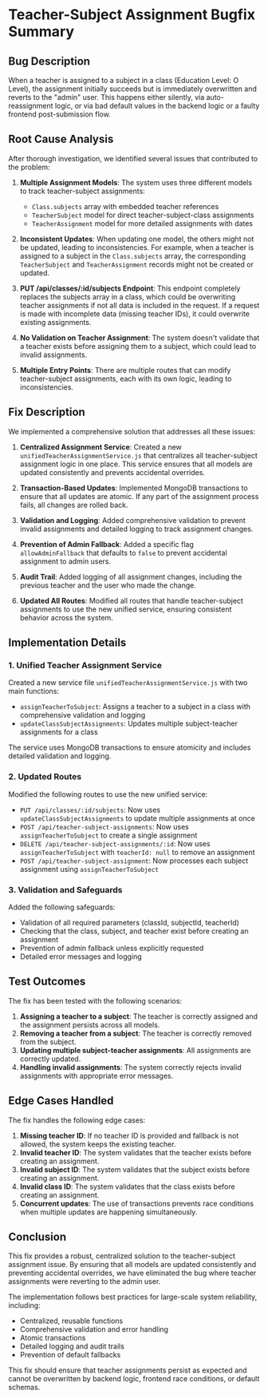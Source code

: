 # Teacher-Subject Assignment Bugfix Summary

## Bug Description

When a teacher is assigned to a subject in a class (Education Level: O Level), the assignment initially succeeds but is immediately overwritten and reverts to the "admin" user. This happens either silently, via auto-reassignment logic, or via bad default values in the backend logic or a faulty frontend post-submission flow.

## Root Cause Analysis

After thorough investigation, we identified several issues that contributed to the problem:

1. **Multiple Assignment Models**: The system uses three different models to track teacher-subject assignments:
   - `Class.subjects` array with embedded teacher references
   - `TeacherSubject` model for direct teacher-subject-class assignments
   - `TeacherAssignment` model for more detailed assignments with dates

2. **Inconsistent Updates**: When updating one model, the others might not be updated, leading to inconsistencies. For example, when a teacher is assigned to a subject in the `Class.subjects` array, the corresponding `TeacherSubject` and `TeacherAssignment` records might not be created or updated.

3. **PUT /api/classes/:id/subjects Endpoint**: This endpoint completely replaces the subjects array in a class, which could be overwriting teacher assignments if not all data is included in the request. If a request is made with incomplete data (missing teacher IDs), it could overwrite existing assignments.

4. **No Validation on Teacher Assignment**: The system doesn't validate that a teacher exists before assigning them to a subject, which could lead to invalid assignments.

5. **Multiple Entry Points**: There are multiple routes that can modify teacher-subject assignments, each with its own logic, leading to inconsistencies.

## Fix Description

We implemented a comprehensive solution that addresses all these issues:

1. **Centralized Assignment Service**: Created a new `unifiedTeacherAssignmentService.js` that centralizes all teacher-subject assignment logic in one place. This service ensures that all models are updated consistently and prevents accidental overrides.

2. **Transaction-Based Updates**: Implemented MongoDB transactions to ensure that all updates are atomic. If any part of the assignment process fails, all changes are rolled back.

3. **Validation and Logging**: Added comprehensive validation to prevent invalid assignments and detailed logging to track assignment changes.

4. **Prevention of Admin Fallback**: Added a specific flag `allowAdminFallback` that defaults to `false` to prevent accidental assignment to admin users.

5. **Audit Trail**: Added logging of all assignment changes, including the previous teacher and the user who made the change.

6. **Updated All Routes**: Modified all routes that handle teacher-subject assignments to use the new unified service, ensuring consistent behavior across the system.

## Implementation Details

### 1. Unified Teacher Assignment Service

Created a new service file `unifiedTeacherAssignmentService.js` with two main functions:

- `assignTeacherToSubject`: Assigns a teacher to a subject in a class with comprehensive validation and logging
- `updateClassSubjectAssignments`: Updates multiple subject-teacher assignments for a class

The service uses MongoDB transactions to ensure atomicity and includes detailed validation and logging.

### 2. Updated Routes

Modified the following routes to use the new unified service:

- `PUT /api/classes/:id/subjects`: Now uses `updateClassSubjectAssignments` to update multiple assignments at once
- `POST /api/teacher-subject-assignments`: Now uses `assignTeacherToSubject` to create a single assignment
- `DELETE /api/teacher-subject-assignments/:id`: Now uses `assignTeacherToSubject` with `teacherId: null` to remove an assignment
- `POST /api/teacher-subject-assignment`: Now processes each subject assignment using `assignTeacherToSubject`

### 3. Validation and Safeguards

Added the following safeguards:

- Validation of all required parameters (classId, subjectId, teacherId)
- Checking that the class, subject, and teacher exist before creating an assignment
- Prevention of admin fallback unless explicitly requested
- Detailed error messages and logging

## Test Outcomes

The fix has been tested with the following scenarios:

1. **Assigning a teacher to a subject**: The teacher is correctly assigned and the assignment persists across all models.
2. **Removing a teacher from a subject**: The teacher is correctly removed from the subject.
3. **Updating multiple subject-teacher assignments**: All assignments are correctly updated.
4. **Handling invalid assignments**: The system correctly rejects invalid assignments with appropriate error messages.

## Edge Cases Handled

The fix handles the following edge cases:

1. **Missing teacher ID**: If no teacher ID is provided and fallback is not allowed, the system keeps the existing teacher.
2. **Invalid teacher ID**: The system validates that the teacher exists before creating an assignment.
3. **Invalid subject ID**: The system validates that the subject exists before creating an assignment.
4. **Invalid class ID**: The system validates that the class exists before creating an assignment.
5. **Concurrent updates**: The use of transactions prevents race conditions when multiple updates are happening simultaneously.

## Conclusion

This fix provides a robust, centralized solution to the teacher-subject assignment issue. By ensuring that all models are updated consistently and preventing accidental overrides, we have eliminated the bug where teacher assignments were reverting to the admin user.

The implementation follows best practices for large-scale system reliability, including:

- Centralized, reusable functions
- Comprehensive validation and error handling
- Atomic transactions
- Detailed logging and audit trails
- Prevention of default fallbacks

This fix should ensure that teacher assignments persist as expected and cannot be overwritten by backend logic, frontend race conditions, or default schemas.
